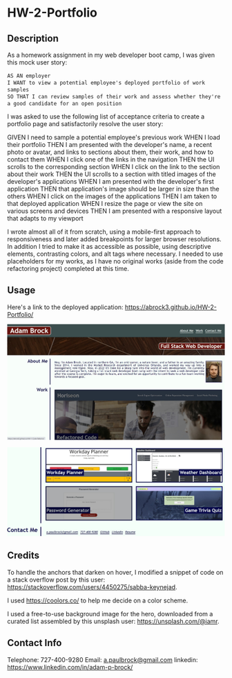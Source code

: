 # HW-2-Portfolio

## Description

As a homework assignment in my web developer boot camp, I was given this mock user story:
```
AS AN employer
I WANT to view a potential employee's deployed portfolio of work samples
SO THAT I can review samples of their work and assess whether they're a good candidate for an open position
```

I was asked to use the following list of acceptance criteria to create a portfolio page and satisfactorily resolve the user story:

GIVEN I need to sample a potential employee's previous work
WHEN I load their portfolio
THEN I am presented with the developer's name, a recent photo or avatar, and links to sections about them, their work, and how to contact them
WHEN I click one of the links in the navigation
THEN the UI scrolls to the corresponding section
WHEN I click on the link to the section about their work
THEN the UI scrolls to a section with titled images of the developer's applications
WHEN I am presented with the developer's first application
THEN that application's image should be larger in size than the others
WHEN I click on the images of the applications
THEN I am taken to that deployed application
WHEN I resize the page or view the site on various screens and devices
THEN I am presented with a responsive layout that adapts to my viewport

I wrote almost all of it from scratch, using a mobile-first approach to responsiveness and later added breakpoints for larger browser resolutions. In addition I tried to make it as accessible as possible, using descriptive elements, contrasting colors, and alt tags where necessary. I needed to use placeholders for my works, as I have no original works (aside from the code refactoring project) completed at this time. 

## Usage

Here's a link to the deployed application: https://abrock3.github.io/HW-2-Portfolio/

![Screenshot](./assets/images/screenshot.jpg?raw=true "Screenshot")

![Screenshot](./assets/images/screenshot2.jpg?raw=true "Screenshot")

## Credits

To handle the anchors that darken on hover, I modified a snippet of code on a stack overflow post by this user: https://stackoverflow.com/users/4450275/sabba-keynejad.

I used https://coolors.co/ to help me decide on a color scheme.

I used a free-to-use background image for the hero, downloaded from a curated list assembled by this unsplash user: https://unsplash.com/@iamr.

## Contact Info

Telephone: 727-400-9280
Email: a.paulbrock@gmail.com
linkedin: https://www.linkedin.com/in/adam-p-brock/